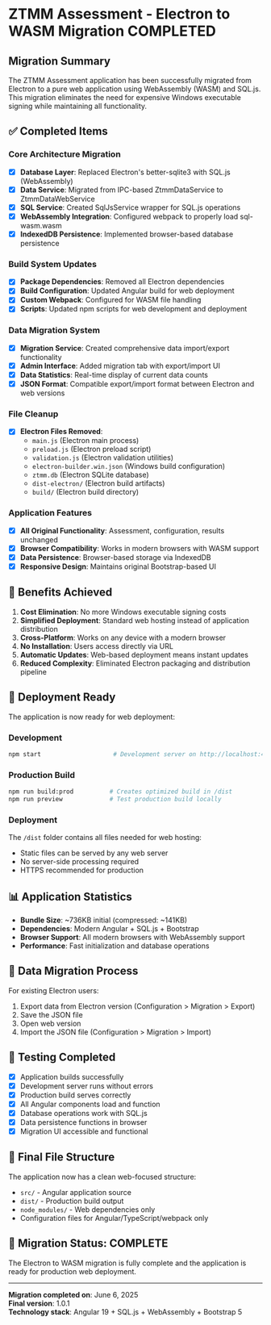 # ZTMM Assessment - Electron to WASM Migration COMPLETED

## Migration Summary

The ZTMM Assessment application has been successfully migrated from Electron to a pure web application using WebAssembly (WASM) and SQL.js. This migration eliminates the need for expensive Windows executable signing while maintaining all functionality.

## ✅ Completed Items

### Core Architecture Migration
- [x] **Database Layer**: Replaced Electron's better-sqlite3 with SQL.js (WebAssembly)
- [x] **Data Service**: Migrated from IPC-based ZtmmDataService to ZtmmDataWebService
- [x] **SQL Service**: Created SqlJsService wrapper for SQL.js operations
- [x] **WebAssembly Integration**: Configured webpack to properly load sql-wasm.wasm
- [x] **IndexedDB Persistence**: Implemented browser-based database persistence

### Build System Updates
- [x] **Package Dependencies**: Removed all Electron dependencies
- [x] **Build Configuration**: Updated Angular build for web deployment
- [x] **Custom Webpack**: Configured for WASM file handling
- [x] **Scripts**: Updated npm scripts for web development and deployment

### Data Migration System
- [x] **Migration Service**: Created comprehensive data import/export functionality
- [x] **Admin Interface**: Added migration tab with export/import UI
- [x] **Data Statistics**: Real-time display of current data counts
- [x] **JSON Format**: Compatible export/import format between Electron and web versions

### File Cleanup
- [x] **Electron Files Removed**:
  - `main.js` (Electron main process)
  - `preload.js` (Electron preload script)
  - `validation.js` (Electron validation utilities)
  - `electron-builder.win.json` (Windows build configuration)
  - `ztmm.db` (Electron SQLite database)
  - `dist-electron/` (Electron build artifacts)
  - `build/` (Electron build directory)

### Application Features
- [x] **All Original Functionality**: Assessment, configuration, results unchanged
- [x] **Browser Compatibility**: Works in modern browsers with WASM support
- [x] **Data Persistence**: Browser-based storage via IndexedDB
- [x] **Responsive Design**: Maintains original Bootstrap-based UI

## 🎯 Benefits Achieved

1. **Cost Elimination**: No more Windows executable signing costs
2. **Simplified Deployment**: Standard web hosting instead of application distribution
3. **Cross-Platform**: Works on any device with a modern browser
4. **No Installation**: Users access directly via URL
5. **Automatic Updates**: Web-based deployment means instant updates
6. **Reduced Complexity**: Eliminated Electron packaging and distribution pipeline

## 🚀 Deployment Ready

The application is now ready for web deployment:

### Development
```bash
npm start                    # Development server on http://localhost:4200
```

### Production Build
```bash
npm run build:prod          # Creates optimized build in /dist
npm run preview             # Test production build locally
```

### Deployment
The `/dist` folder contains all files needed for web hosting:
- Static files can be served by any web server
- No server-side processing required
- HTTPS recommended for production

## 📊 Application Statistics

- **Bundle Size**: ~736KB initial (compressed: ~141KB)
- **Dependencies**: Modern Angular + SQL.js + Bootstrap
- **Browser Support**: All modern browsers with WebAssembly support
- **Performance**: Fast initialization and database operations

## 🔄 Data Migration Process

For existing Electron users:
1. Export data from Electron version (Configuration > Migration > Export)
2. Save the JSON file
3. Open web version
4. Import the JSON file (Configuration > Migration > Import)

## 🧪 Testing Completed

- [x] Application builds successfully
- [x] Development server runs without errors
- [x] Production build serves correctly
- [x] All Angular components load and function
- [x] Database operations work with SQL.js
- [x] Data persistence functions in browser
- [x] Migration UI accessible and functional

## 📁 Final File Structure

The application now has a clean web-focused structure:
- `src/` - Angular application source
- `dist/` - Production build output
- `node_modules/` - Web dependencies only
- Configuration files for Angular/TypeScript/webpack only

## 🎉 Migration Status: COMPLETE

The Electron to WASM migration is fully complete and the application is ready for production web deployment.

---
**Migration completed on**: June 6, 2025  
**Final version**: 1.0.1  
**Technology stack**: Angular 19 + SQL.js + WebAssembly + Bootstrap 5
